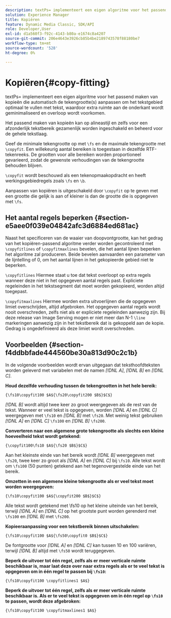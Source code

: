 ```yaml
---
description: textPs= implementeert een eigen algoritme voor het passend maken van kopieën die automatisch de tekengrootte(s) aanpassen om het tekstgebied optimaal te vullen met tekst, waardoor extra ruimte aan de onderkant wordt geminimaliseerd en overloop wordt voorkomen.
solution: Experience Manager
title: Kopiëren
feature: Dynamic Media Classic, SDK/API
role: Developer,User
exl-id: d1a560f3-f92c-4143-b80a-e1674c8a4207
source-git-commit: 206e4643e3926cb85b4be2189743578f88180be7
workflow-type: tm+mt
source-wordcount: '528'
ht-degree: 0%

---
```


# Kopiëren{#copy-fitting}

textPs= implementeert een eigen algoritme voor het passend maken van kopieën die automatisch de tekengrootte(s) aanpassen om het tekstgebied optimaal te vullen met tekst, waardoor extra ruimte aan de onderkant wordt geminimaliseerd en overloop wordt voorkomen.

Het passend maken van kopieën kan op alineastijl en zelfs voor een afzonderlijk tekstbereik gezamenlijk worden ingeschakeld en beheerd voor de gehele tekstlaag.

Geef de minimale tekengrootte op met `\fs` en de maximale tekengrootte met `\copyfit`. Een willekeurig aantal bereiken is toegestaan in dezelfde RTF-tekenreeks. De grootten voor alle bereiken worden proportioneel gevarieerd, zodat de gewenste verhoudingen van de tekengrootte behouden blijven.

`\copyfit` wordt beschouwd als een tekenopmaakopdracht en heeft werkingsgebiedregels zoals  `\fs` en  `\b`.

Aanpassen van kopiëren is uitgeschakeld door `\copyfit` op te geven met een grootte die gelijk is aan of kleiner is dan de grootte die is opgegeven met `\fs`.

## Het aantal regels beperken {#section-e5aee0f039e04842afc3d6884ed681ac}

Naast het specificeren van de waaier van doopvontgrootte, kan het gedrag van het kopiëren-passend algoritme verder worden gecontroleerd met `\copyfitlines` of `\copyfitmaxlines` bevelen, die het aantal lijnen beperken het algoritme zal produceren. Beide bevelen aanvaarden een parameter van de lijntelling of 0, om het aantal lijnen in het gekopieerde gebied niet te beperken.

`\copyfitlines` Hiermee staat u toe dat tekst overloopt op extra regels wanneer deze niet in het opgegeven aantal regels past. Expliciete regeleinden in het tekstsegment dat moet worden gekopieerd, worden altijd toegepast.

`\copyfitmaxlines` Hiermee worden extra uitvoerlijnen die de opgegeven limiet overschrijden, altijd afgebroken. Het opgegeven aantal regels wordt nooit overschreden, zelfs niet als er expliciete regeleinden aanwezig zijn. Bij deze release van Image Serving mogen er niet meer dan N-1 `\line` markeringen aanwezig zijn in het tekstbereik dat is gekoppeld aan de kopie. Gedrag is ongedefinieerd als deze limiet wordt overschreden.

## Voorbeelden {#section-f4ddbbfade444560be30a813d90c2c1b}

In de volgende voorbeelden wordt ervan uitgegaan dat teksthoofdteksten worden geleverd met variabelen met de namen *[!DNL $A$]*, *[!DNL $B$]* en *[!DNL $C$]*.

**Houd dezelfde verhouding tussen de tekengrootten in het hele bereik:**

`{\fs10\copyfit100 $A${\fs20\copyfit200 $B$}$C$}`

*[!DNL $B$]* wordt altijd twee keer zo groot weergegeven als de rest van de tekst. Wanneer er veel tekst is opgegeven, worden *[!DNL $A$]* en *[!DNL $C$]* weergegeven met `\fs10` en *[!DNL $B$]* met `\fs20`. Met weinig tekst gebruiken *[!DNL $A$]* en *[!DNL $C$]* `\fs100` en *[!DNL $B$]* `\fs200`.

**Converteren naar een algemene grote tekengrootte als slechts een kleine hoeveelheid tekst wordt getekend:**

`{\copyfit100\fs10 $A${\fs20 $B$}$C$}`

Aan het kleinste einde van het bereik wordt *[!DNL $B$]* weergegeven met `\fs20`, twee keer zo groot als *[!DNL $A$]* en *[!DNL $C$]* bij `\fs10`. Alle tekst wordt om `\fs100` (50 punten) getekend aan het tegenovergestelde einde van het bereik.

**Omzetten in een algemene kleine tekengrootte als er veel tekst moet worden weergegeven:**

`{\fs10\copyfit100 $A${\copyfit200 $B$}$C$}`

Alle tekst wordt getekend met \fs10 op het kleine uiteinde van het bereik, terwijl *[!DNL $A$]* en *[!DNL $C$]* op het grootste punt worden gerenderd met `\fs100` en *[!DNL $B$]* met `\fs200`.

**Kopieeraanpassing voor een tekstbereik binnen uitschakelen:**

`{\fs10\copyfit100 $A${\fs50\copyfit0 $B$}$C$}`

De fontgrootte voor *[!DNL $A$]* en *[!DNL $C$]* kan tussen 10 en 100 variëren, terwijl *[!DNL $B$]* altijd met `\fs50` wordt teruggegeven.

**Beperk de uitvoer tot één regel, zelfs als er meer verticale ruimte beschikbaar is, maar laat deze over naar extra regels als er te veel tekst is opgegeven om in één regel te passen bij  `\fs10`:**

`{\fs10\copyfit100 \copyfitlines1 $A$}`

**Beperk de uitvoer tot één regel, zelfs als er meer verticale ruimte beschikbaar is. Als er te veel tekst is opgegeven om in één regel op `\fs10` te passen, wordt deze afgebroken:**

`{\fs10\copyfit100 \copyfitmaxlines1 $A$}`
